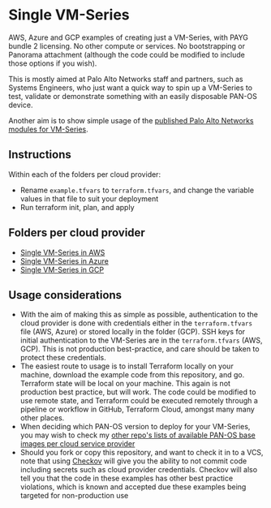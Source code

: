 # Single VM-Series
AWS, Azure and GCP examples of creating just a VM-Series, with PAYG bundle 2 licensing. No other compute or services. No bootstrapping or Panorama attachment (although the code could be modified to include those options if you wish).

This is mostly aimed at Palo Alto Networks staff and partners, such as Systems Engineers, who just want a quick way to spin up a VM-Series to test, validate or demonstrate something with an easily disposable PAN-OS device.

Another aim is to show simple usage of the [published Palo Alto Networks modules for VM-Series](https://registry.terraform.io/modules/PaloAltoNetworks/vmseries-modules).

## Instructions
Within each of the folders per cloud provider:
- Rename `example.tfvars` to `terraform.tfvars`, and change the variable values in that file to suit your deployment
- Run terraform init, plan, and apply

## Folders per cloud provider
- [Single VM-Series in AWS](aws-single-vm-series/README.md)
- [Single VM-Series in Azure](azure-single-vm-series/README.md)
- [Single VM-Series in GCP](gcp-single-vm-series/README.md)

## Usage considerations
- With the aim of making this as simple as possible, authentication to the cloud provider is done with credentials either  in the `terraform.tfvars` file (AWS, Azure) or stored locally in the folder (GCP). SSH keys for initial authentication to the VM-Series are in the `terraform.tfvars` (AWS, GCP). This is not production best-practice, and care should be taken to protect these credentials.
- The easiest route to usage is to install Terraform locally on your machine, download the example code from this repository, and go. Terraform state will be local on your machine. This again is not production best practice, but will work. The code could be modified to use remote state, and Terraform could be executed remotely through a pipeline or workflow in GitHub, Terraform Cloud, amongst many many other places.
- When deciding which PAN-OS version to deploy for your VM-Series, you may wish to check my [other repo's lists of available PAN-OS base images per cloud service provider](https://github.com/jamesholland-uk/pan-os-csp-versions#the-lists)
- Should you fork or copy this repository, and want to check it in to a VCS, note that using [Checkov](https://www.checkov.io) will give you the ability to not commit code including secrets such as cloud provider credentials. Checkov will also tell you that the code in these examples has other best practice violations, which is known and accepted due these examples being targeted for non-production use
